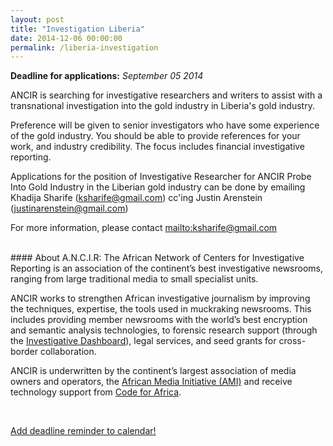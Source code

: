 ```yaml
---
layout: post
title: "Investigation Liberia"
date: 2014-12-06 00:00:00
permalink: /liberia-investigation
---
```


**Deadline for applications:** *September 05 2014*

ANCIR is searching for investigative researchers and writers to assist with a transnational investigation into the gold industry in Liberia's gold industry.

Preference will be given to senior investigators who have some experience of the gold industry. You should be able to provide references for your work, and industry credibility. The focus includes financial investigative reporting. 

Applications for the position of Investigative Researcher for ANCIR Probe Into Gold Industry in the Liberian gold industry can be done by emailing Khadija Sharife (ksharife@gmail.com) cc'ing Justin Arenstein (justinarenstein@gmail.com)

For more information, please contact [mailto:ksharife@gmail.com](mailto:ksharife@gmail.com)

<br/>
#### About A.N.C.I.R:
The African Network of Centers for Investigative Reporting is an association of the continent’s best investigative newsrooms, ranging from large traditional media to small specialist units.

ANCIR works to strengthen African investigative journalism by improving the techniques, expertise, the tools used in muckraking newsrooms. This includes providing member newsrooms with the world’s best encryption and semantic analysis technologies, to forensic research support (through the [Investigative Dashboard](http://investigativedashboard.org)), legal services, and seed grants for cross-border collaboration.

ANCIR is underwritten by the continent’s largest association of media owners and operators, the [African Media Initiative (AMI)](http://africanmediainitiative.org) and receive technology support from [Code for Africa](http://codeforafrica.org).


<br/>

<div class="row">
  <div class="col-md-6 col-md-offset-3">
    <p class="text-center">
      <a href="http://ate.so/?JmQNobi" target="_blank" class="btn btn-lg btn-block btn-default">
        <i class="glyphicon glyphicon-calendar"></i> Add deadline reminder to calendar!
      </a>
    </p>
  </div>
</div>

<br/>
